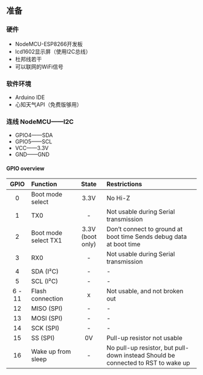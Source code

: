 ## 准备

### 硬件

- NodeMCU-ESP8266开发板
- lcd1602显示屏（使用I2C总线）
- 杜邦线若干
- 可以联网的WiFi信号

### 软件环境

- Arduino IDE
- 心知天气API（免费版够用）

### 连线  NodeMCU——I2C

- GPIO4——SDA
- GPIO5——SCL
- VCC——3.3V
- GND——GND

####  GPIO overview

|  GPIO  | Function             |      State       | Restrictions                                                 |
| :----: | :------------------- | :--------------: | :----------------------------------------------------------- |
|   0    | Boot mode select     |       3.3V       | No Hi-Z                                                      |
|   1    | TX0                  |        -         | Not usable during Serial transmission                        |
|   2    | Boot mode select TX1 | 3.3V (boot only) | Don’t connect to ground at boot time Sends debug data at boot time |
|   3    | RX0                  |        -         | Not usable during Serial transmission                        |
|   4    | SDA (I²C)            |        -         | -                                                            |
|   5    | SCL (I²C)            |        -         | -                                                            |
| 6 - 11 | Flash connection     |        x         | Not usable, and not broken out                               |
|   12   | MISO (SPI)           |        -         | -                                                            |
|   13   | MOSI (SPI)           |        -         | -                                                            |
|   14   | SCK (SPI)            |        -         | -                                                            |
|   15   | SS (SPI)             |        0V        | Pull-up resistor not usable                                  |
|   16   | Wake up from sleep   |        -         | No pull-up resistor, but pull-down instead Should be connected to RST to wake up |


